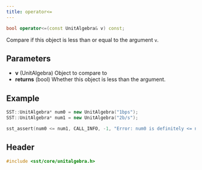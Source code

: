 ```yaml
---
title: operator<=
---
```


```cpp
bool operator<=(const UnitAlgebra& v) const;
```

Compare if this object is less than or equal to the argument `v`.

## Parameters
* **v** (UnitAlgebra) Object to compare to  
* **returns** (bool) Whether this object is less than the argument.

## Example

```cpp
SST::UnitAlgebra* num0 = new UnitAlgebra("1bps");
SST::UnitAlgebra* num1 = new UnitAlgebra("2b/s");

sst_assert(num0 <= num1, CALL_INFO, -1, "Error: num0 is definitely <= num1!!");
```

## Header
```cpp
#include <sst/core/unitalgebra.h>
```
